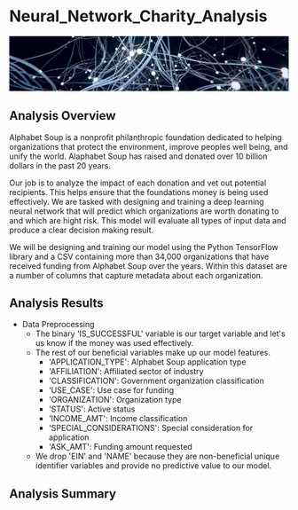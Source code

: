 # Neural_Network_Charity_Analysis
![](Images/network.PNG)

## Analysis Overview
Alphabet Soup is a nonprofit philanthropic foundation dedicated to helping organizations that protect the environment, improve peoples well being, and unify the world. Alaphabet Soup has raised and donated over 10 billion dollars in the past 20 years. 

Our job is to analyze the impact of each donation and vet out potential recipients. This helps ensure that the foundations money is being used effectively. We are tasked with designing and training a deep learning neural network that will predict which organizations are worth donating to and which are hight risk. This model will evaluate all types of input data and produce a clear decision making result. 

We will be designing and training our model using the Python TensorFlow library and a CSV containing more than 34,000 organizations that have received funding from Alphabet Soup over the years. Within this dataset are a number of columns that capture metadata about each organization.

## Analysis Results
- Data Preprocessing 
	- The binary 'IS_SUCCESSFUL' variable is our target variable and let's us know if the money was used effectively. 
	- The rest of our beneficial variables make up our model features.  
		- 'APPLICATION_TYPE': Alphabet Soup application type
		- 'AFFILIATION': Affiliated sector of industry
		- 'CLASSIFICATION': Government organization classification
		- 'USE_CASE': Use case for funding
		- 'ORGANIZATION': Organization type
		- 'STATUS': Active status
		- 'INCOME_AMT': Income classification
		- 'SPECIAL_CONSIDERATIONS': Special consideration for application
		- 'ASK_AMT': Funding amount requested
	- We drop 'EIN' and 'NAME' because they are non-beneficial unique identifier variables and provide no predictive value to our model.

## Analysis Summary
